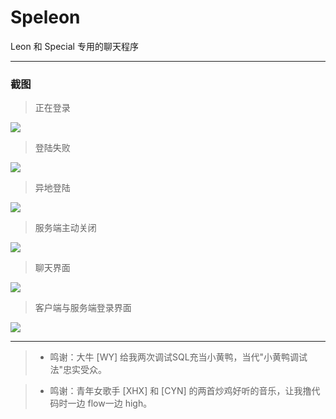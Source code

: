 # Speleon
Leon 和 Special 专用的聊天程序

---

### 截图

>正在登录

![](https://raw.github.com/CuteLeon/Speleon/master/Build/SIGNIN.jpg)

>登陆失败

![](https://raw.github.com/CuteLeon/Speleon/master/Build/SIGNINUNSUCCESSFULLY.jpg)

>异地登陆

![](https://raw.github.com/CuteLeon/Speleon/master/Build/ANOTHORSIGNIN.jpg)

>服务端主动关闭

![](https://raw.github.com/CuteLeon/Speleon/master/Build/SERVERSHUTDOWN.jpg)

>聊天界面

![](https://raw.github.com/CuteLeon/Speleon/master/Build/ChatForm.jpg)

>客户端与服务端登录界面

![](https://raw.github.com/CuteLeon/Speleon/master/Build/截图.jpg)


---
>* 鸣谢：大牛 [WY] 给我两次调试SQL充当小黄鸭，当代"小黄鸭调试法"忠实受众。

>* 鸣谢：青年女歌手 [XHX] 和 [CYN] 的两首炒鸡好听的音乐，让我撸代码时一边 flow一边 high。
